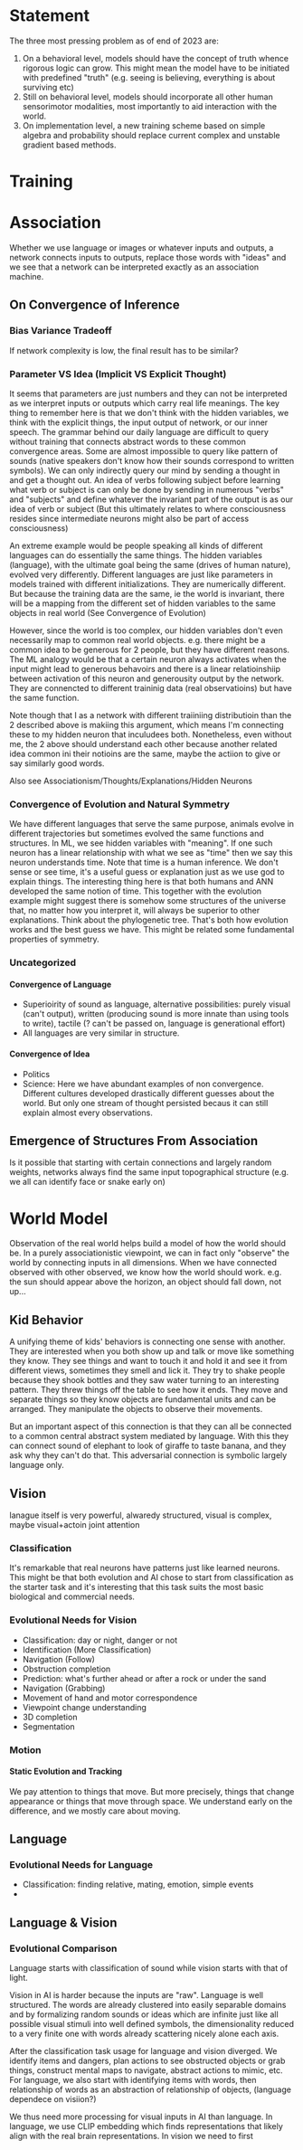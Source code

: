 # Statement
The three most pressing problem as of end of 2023 are:
1. On a behavioral level, models should have the concept of truth whence rigorous logic can grow. This might mean the model have to be initiated with predefined "truth" (e.g. seeing is believing, everything is about surviving etc)
2. Still on behavioral level, models should incorporate all other human sensorimotor modalities, most importantly to aid interaction with the world.
3. On implementation level, a new training scheme based on simple algebra and probability should replace current complex and unstable gradient based methods.

# Training

# Association
Whether we use language or images or whatever inputs and outputs, a network connects inputs to outputs, replace those words with "ideas" and we see that a network can be interpreted exactly as an association machine. 

## On Convergence of Inference
### Bias Variance Tradeoff
If network complexity is low, the final result has to be similar?

### Parameter VS Idea (Implicit VS Explicit Thought)
It seems that parameters are just numbers and they can not be interpreted as we interpret inputs or outputs which carry real life meanings. The key thing to remember here is that we don't think with the hidden variables, we think with the explicit things, the input output of network, or our inner speech. The grammar behind our daily language are difficult to query without training that connects abstract words to these common convergence areas. Some are almost impossible to query like pattern of sounds (native speakers don't know how their sounds correspond to written symbols).  We can only indirectly query our mind by sending a thought in and get a thought out. An idea of verbs following subject before learning what verb or subject is can only be done by sending in numerous "verbs" and "subjects" and define whatever the invariant part of the output is as our idea of verb or subject (But this ultimately relates to where consciousness resides since intermediate neurons might also be part of access consciousness) 

An extreme example would be people speaking all kinds of different languages can do essentially the same things. The hidden variables (language), with the ultimate goal being the same (drives of human nature), evolved very differently. Different languages are just like parameters in models trained with different initializations. They are numerically different. But because the training data are the same, ie the world is invariant, there will be a mapping from the different set of hidden variables to the same objects in real world (See Convergence of Evolution)

However, since the world is too complex, our hidden variables don't even necessarily map to common real world objects. e.g. there might be a common idea to be generous for 2 people, but they have different reasons. The ML analogy would be that a certain neuron always activates when the input might lead to generous behavoirs and there is a linear relatioinshiip between activation of this neuron and generousity output by the network. They are connencted to different traininig data (real observatioins) but have the same function. 

Note though that I as a network with different traiiniing distributioin than the 2 described above is makiing this argument, which means I'm connecting these to my hidden neuron that inculudees both. Nonetheless, even without me, the 2 above should understand each other because another related idea common ini their notioins are the same, maybe the actiion to give or say similarly good words. 

Also see Associationism/Thoughts/Explanations/Hidden Neurons

### Convergence of Evolution and Natural Symmetry
We have different languages that serve the same purpose, animals evolve in different trajectories but sometimes evolved the same functions and structures. In ML, we see hidden variables with "meaning". If one such neuron has a linear relationship with what we see as "time" then we say this neuron understands time. Note that time is a human inference. We don't sense or see time, it's a useful guess or explanation just as we use god to explain things. The interesting thing here is that both humans and ANN developed the same notion of time. This together with the evolution example might suggest there is somehow some structures of the universe that, no matter how you interpret it, will always be superior to other explanations. Think about the phylogenetic tree. That's both how evolution works and the best guess we have. This might be related some fundamental properties of symmetry.

### Uncategorized
#### Convergence of Language
- Superioirity of sound as language, alternative possibilities: purely visual (can't output), written (producing sound is more innate than using tools to write), tactile (? can't be passed on, language is generational effort)
- All languages are very similar in structure. 

#### Convergence of Idea
- Politics
- Science: Here we have abundant examples of non convergence. Different cultures developed drastically different guesses about the world. But only one stream of thought persisted becaus it can still explain almost every observations.

## Emergence of Structures From Association
Is it possible that starting with certain connections and largely random weights, networks always find the same input topographical structure (e.g. we all can identify face or snake early on)

# World Model
Observation of the real world helps build a model of how the world should be. In a purely associationistic viewpoint, we can in fact only "observe" the world by connecting inputs in all dimensions. When we have connected observed with other observed, we know how the world should work. e.g. the sun should appear above the horizon, an object should fall down, not up...

## Kid Behavior
A unifying theme of kids' behaviors is connecting one sense with another. They are interested when you both show up and talk or move like something they know. They see things and want to touch it and hold it and see it from different views, sometimes they smell and lick it. They try to shake people because they shook bottles and they saw water turning to an interesting pattern. They threw things off the table to see how it ends. They move and separate things so they know objects are fundamental units and can be arranged. They manipulate the objects to observe their movements. 

But an important aspect of this connection is that they can all be connected to a common central abstract system mediated by language. With this they can connect sound of elephant to look of giraffe to taste banana, and they ask why they can't do that. This adversarial connection is symbolic largely language only.

## Vision
lanague itself is very powerful, alwaredy structured, visual is complex, maybe visual+actoin joint 
attention 

### Classification
It's remarkable that real neurons have patterns just like learned neurons. This might be that both evolution and AI chose to start from classification as the starter task and it's interesting that this task suits the most basic biological and commercial needs. 

### Evolutional Needs for Vision
- Classification: day or night, danger or not
- Identification (More Classification)
- Navigation (Follow)
- Obstruction completion
- Prediction: what's further ahead or after a rock or under the sand
- Navigation (Grabbing)
- Movement of hand and motor correspondence
- Viewpoint change understanding
- 3D completion
- Segmentation

### Motion
#### Static Evolution and Tracking
We pay attention to things that move. But more precisely, things that change appearance or things that move through space. We understand early on the difference, and we mostly care about moving.

## Language
### Evolutional Needs for Language
- Classification: finding relative, mating, emotion, simple events
- 
## Language & Vision
### Evolutional Comparison
Language starts with classification of sound while vision starts with that of light.

Vision in AI is harder because the inputs are "raw". Language is well structured. The words are already clustered into easily separable domains and by formalizing random sounds or ideas which are infinite just like all possible visual stimuli into well defined symbols, the dimensionality reduced to a very finite one with words already scattering nicely alone each axis. 

After the classification task usage for language and vision diverged. We identify items and dangers, plan actions to see obstructed objects or grab things, construct mental maps to navigate, abstract actions to mimic, etc. For language, we also start with identifying items with words, then relationship of words as an abstraction of relationship of objects, (language dependece on visiion?)

We thus need more processing for visual inputs in AI than language. In language, we use CLIP embedding which finds representations that likely align with the real brain representations. In vision we need to first 